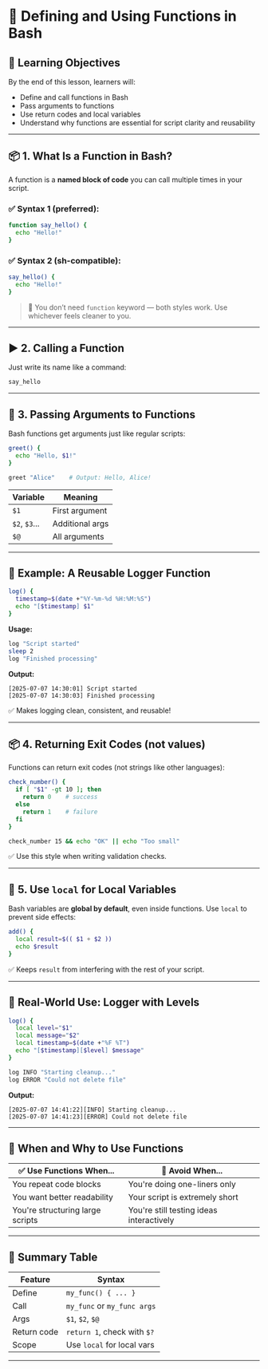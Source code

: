 # 🔧 Defining and Using Functions in Bash

## 🧠 Learning Objectives

By the end of this lesson, learners will:

* Define and call functions in Bash
* Pass arguments to functions
* Use return codes and local variables
* Understand why functions are essential for script clarity and reusability

---

## 📦 1. What Is a Function in Bash?

A function is a **named block of code** you can call multiple times in your script.

### ✅ Syntax 1 (preferred):

```bash
function say_hello() {
  echo "Hello!"
}
```

### ✅ Syntax 2 (sh-compatible):

```bash
say_hello() {
  echo "Hello!"
}
```

> 🧠 You don’t need `function` keyword — both styles work. Use whichever feels cleaner to you.

---

## ▶️ 2. Calling a Function

Just write its name like a command:

```bash
say_hello
```

---

## 📨 3. Passing Arguments to Functions

Bash functions get arguments just like regular scripts:

```bash
greet() {
  echo "Hello, $1!"
}

greet "Alice"    # Output: Hello, Alice!
```

| Variable      | Meaning         |
| ------------- | --------------- |
| `$1`          | First argument  |
| `$2`, `$3`... | Additional args |
| `$@`          | All arguments   |

---

## 🧪 Example: A Reusable Logger Function

```bash
log() {
  timestamp=$(date +"%Y-%m-%d %H:%M:%S")
  echo "[$timestamp] $1"
}
```

**Usage:**

```bash
log "Script started"
sleep 2
log "Finished processing"
```

**Output:**

```
[2025-07-07 14:30:01] Script started
[2025-07-07 14:30:03] Finished processing
```

✅ Makes logging clean, consistent, and reusable!

---

## 📦 4. Returning Exit Codes (not values)

Functions can return exit codes (not strings like other languages):

```bash
check_number() {
  if [ "$1" -gt 10 ]; then
    return 0    # success
  else
    return 1    # failure
  fi
}

check_number 15 && echo "OK" || echo "Too small"
```

✅ Use this style when writing validation checks.

---

## 📌 5. Use `local` for Local Variables

Bash variables are **global by default**, even inside functions. Use `local` to prevent side effects:

```bash
add() {
  local result=$(( $1 + $2 ))
  echo $result
}
```

✅ Keeps `result` from interfering with the rest of your script.

---

## 🧰 Real-World Use: Logger with Levels

```bash
log() {
  local level="$1"
  local message="$2"
  local timestamp=$(date +"%F %T")
  echo "[$timestamp][$level] $message"
}

log INFO "Starting cleanup..."
log ERROR "Could not delete file"
```

**Output:**

```
[2025-07-07 14:41:22][INFO] Starting cleanup...
[2025-07-07 14:41:23][ERROR] Could not delete file
```

---

## 🧼 When and Why to Use Functions

| ✅ Use Functions When...          | 🚫 Avoid When...                         |
| -------------------------------- | ---------------------------------------- |
| You repeat code blocks           | You're doing one-liners only             |
| You want better readability      | Your script is extremely short           |
| You're structuring large scripts | You're still testing ideas interactively |

---

## 🧠 Summary Table

| Feature     | Syntax                      |
| ----------- | --------------------------- |
| Define      | `my_func() { ... }`         |
| Call        | `my_func` or `my_func args` |
| Args        | `$1`, `$2`, `$@`            |
| Return code | `return 1`, check with `$?` |
| Scope       | Use `local` for local vars  |

---

